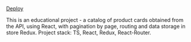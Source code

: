 [Deploy](https://module-4-react-redux.netlify.app/)

This is an educational project - a catalog of product cards obtained from the API, using React, with pagination by page, routing and data storage in store Redux.
Project stack: TS, React, Redux, React-Router.
